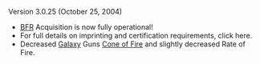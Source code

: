 Version 3.0.25 (October 25, 2004)

- [BFR](../vehicles/BattleFrame_Robotics.md) Acquisition is now fully
  operational!
- For full details on imprinting and certification requirements, click here.
- Decreased [Galaxy](../vehicles/Galaxy.md) Guns
  [Cone of Fire](../terminology/Cone_of_fire.md) and slightly decreased Rate of
  Fire.
